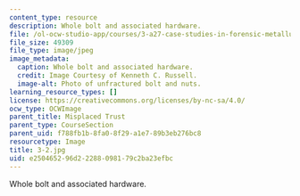 ```yaml
---
content_type: resource
description: Whole bolt and associated hardware.
file: /ol-ocw-studio-app/courses/3-a27-case-studies-in-forensic-metallurgy-fall-2007/e250465296d22288098179c2ba23efbc_3-2.jpg
file_size: 49309
file_type: image/jpeg
image_metadata:
  caption: Whole bolt and associated hardware.
  credit: Image Courtesy of Kenneth C. Russell.
  image-alt: Photo of unfractured bolt and nuts.
learning_resource_types: []
license: https://creativecommons.org/licenses/by-nc-sa/4.0/
ocw_type: OCWImage
parent_title: Misplaced Trust
parent_type: CourseSection
parent_uid: f788fb1b-8fa0-8f29-a1e7-89b3eb276bc8
resourcetype: Image
title: 3-2.jpg
uid: e2504652-96d2-2288-0981-79c2ba23efbc
---
```

Whole bolt and associated hardware.